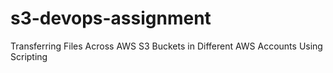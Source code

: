 # s3-devops-assignment
Transferring Files Across AWS S3 Buckets in Different AWS Accounts Using Scripting
